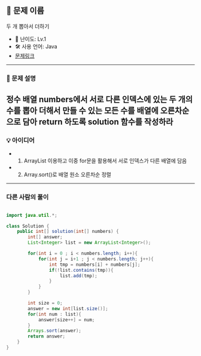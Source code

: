 ## 📘 문제 이름
두 개 뽑아서 더하기 

- 🧩 난이도: Lv.1
- 🛠 사용 언어: Java
- [문제링크](https://school.programmers.co.kr/learn/courses/30/lessons/68644)

---

### 🧠 문제 설명
정수 배열 numbers에서 서로 다른 인덱스에 있는 두 개의 수를 뽑아 더해서 만들 수 있는 모든 수를 배열에 오른차순으로 담아 return 하도록 solution 함수를 작성하라
---



### 💡 아이디어
- 1. ArrayList 이용하고 이중 for문을 활용해서 서로 인덱스가 다른 배열에 담음 

- 2. Array.sort()로 배열 원소 오른차순 정렬


---



### 다른 사람의 풀이



```java

import java.util.*;

class Solution {
    public int[] solution(int[] numbers) {
        int[] answer;
        List<Integer> list = new ArrayList<Integer>();

        for(int i = 0 ; i < numbers.length; i++){
            for(int j = i+1 ; j < numbers.length; j++){
                int tmp = numbers[i] + numbers[j];
                if(!list.contains(tmp)){
                    list.add(tmp);
                }
            }   
        }

        int size = 0;
        answer = new int[list.size()];
        for(int num : list){
            answer[size++] = num;
        }
        Arrays.sort(answer);
        return answer;
    }
}

```